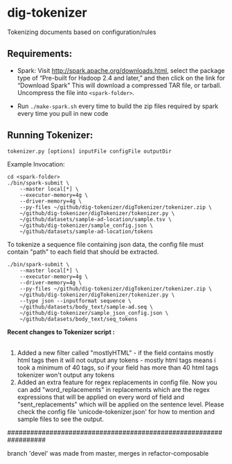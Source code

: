 dig-tokenizer
==================

Tokenizing documents based on configuration/rules


Requirements:
-------------
* Spark: Visit http://spark.apache.org/downloads.html, select the package type of “Pre-built for Hadoop 2.4 and later,” and then click on the link for “Download Spark” This will download a compressed TAR file, or tarball. Uncompress the file into ```<spark-folder>```.

* Run `./make-spark.sh` every time to build the zip files required by spark every time you pull in new code


Running Tokenizer:
------------------
```
tokenizer.py [options] inputFile configFile outputDir
```

Example Invocation:
```
cd <spark-folder>
./bin/spark-submit \
    --master local[*] \
    --executor-memory=4g \
    --driver-memory=4g \
    --py-files ~/github/dig-tokenizer/digTokenizer/tokenizer.zip \
    ~/github/dig-tokenizer/digTokenizer/tokenizer.py \
    ~/github/datasets/sample-ad-location/sample.tsv \
    ~/github/dig-tokenizer/sample_config.json \
    ~/github/datasets/sample-ad-location/tokens

```

To tokenize a sequence file containing json data, the config file must contain "path" to each field that should be
extracted.
```
./bin/spark-submit \
    --master local[*] \
    --executor-memory=4g \
    --driver-memory=4g \
    --py-files ~/github/dig-tokenizer/digTokenizer/tokenizer.zip \
    ~/github/dig-tokenizer/digTokenizer/tokenizer.py \
    --type json --inputformat sequence \
    ~/github/datasets/body_text/sample-ad.seq \
    ~/github/dig-tokenizer/sample_json_config.json \
    ~/github/datasets/body_text/seq_tokens
```

**Recent changes to Tokenizer script :** <br />
<br />
1. Added a new filter called "mostlyHTML" - if the field contains mostly html tags then it will not output
any tokens - mostly html tags means i took a minimum of 40 tags, so if your field has more than 40 html tags
tokenizer won't output any tokens <br />
2. Added an extra feature for regex replacements in config file. Now you can add "word_replacements" in replacements
which are the regex expressions that will be applied on every word of field and "sent_replacements" which will be 
applied on the sentence level. Please check the config file 'unicode-tokenizer.json' for how to mention and sample files
to see the output.

##################################################################

branch 'devel' was made from master, merges in refactor-composable

